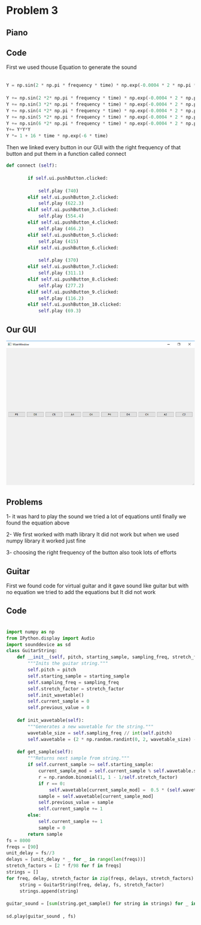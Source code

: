 # Problem 3
## Piano
## Code
First we used thouse Equation to generate the sound 
```python

Y = np.sin(2 * np.pi * frequency * time) * np.exp(-0.0004 * 2 * np.pi * frequency * time)

Y += np.sin(2 *2* np.pi * frequency * time) * np.exp(-0.0004 * 2 * np.pi * frequency * time)/2
Y += np.sin(3 *2* np.pi * frequency * time) * np.exp(-0.0004 * 2 * np.pi * frequency * time)/4
Y += np.sin(4 *2* np.pi * frequency * time) * np.exp(-0.0004 * 2 * np.pi * frequency * time)/8
Y += np.sin(5 *2* np.pi * frequency * time) * np.exp(-0.0004 * 2 * np.pi * frequency * time)/16
Y += np.sin(6 *2* np.pi * frequency * time) * np.exp(-0.0004 * 2 * np.pi * frequency * time)/32
Y+= Y*Y*Y
Y *= 1 + 16 * time * np.exp(-6 * time)
``` 
Then we linked every button in our GUI with the right frequency of that button and put them in a function called connect
```python
def connect (self):
        
        if self.ui.pushButton.clicked:
            
            self.play (740)
        elif self.ui.pushButton_2.clicked: 
            self.play (622.3)
        elif self.ui.pushButton_3.clicked: 
            self.play (554.4)
        elif self.ui.pushButton_4.clicked: 
            self.play (466.2)
        elif self.ui.pushButton_5.clicked: 
            self.play (415)
        elif self.ui.pushButton_6.clicked:
            
            self.play (370)    
        elif self.ui.pushButton_7.clicked: 
            self.play (311.1)
        elif self.ui.pushButton_8.clicked: 
            self.play (277.2)    
        elif self.ui.pushButton_9.clicked: 
            self.play (116.2)
        elif self.ui.pushButton_10.clicked: 
            self.play (69.3)
```

## Our GUI
![GUI Image](ui.png)
## Problems 
1- it was hard to play the sound we tried a lot of equations until finally we found the equation above

2- We first worked with math library It did not work but when we used numpy library it worked just fine 

3- choosing the right frequency of the button also took lots of efforts

## Guitar 
First we found code for virtual guitar and it gave sound like guitar but with no equation we tried to add the equations but It did not work 

## Code
```python

import numpy as np
from IPython.display import Audio
import sounddevice as sd
class GuitarString:
    def __init__(self, pitch, starting_sample, sampling_freq, stretch_factor):
        """Inits the guitar string."""
        self.pitch = pitch
        self.starting_sample = starting_sample
        self.sampling_freq = sampling_freq
        self.stretch_factor = stretch_factor
        self.init_wavetable()
        self.current_sample = 0
        self.previous_value = 0
        
    def init_wavetable(self):
        """Generates a new wavetable for the string."""
        wavetable_size = self.sampling_freq // int(self.pitch)
        self.wavetable = (2 * np.random.randint(0, 2, wavetable_size) - 1).astype(np.float)
        
    def get_sample(self):
        """Returns next sample from string."""
        if self.current_sample >= self.starting_sample:
            current_sample_mod = self.current_sample % self.wavetable.size
            r = np.random.binomial(1, 1 - 1/self.stretch_factor)
            if r == 0:
                self.wavetable[current_sample_mod] =  0.5 * (self.wavetable[current_sample_mod] + self.previous_value)
            sample = self.wavetable[current_sample_mod]
            self.previous_value = sample
            self.current_sample += 1
        else:
            self.current_sample += 1
            sample = 0
        return sample
fs = 8000
freqs = [90]
unit_delay = fs//3
delays = [unit_delay * _ for _ in range(len(freqs))]
stretch_factors = [2 * f/98 for f in freqs]
strings = []
for freq, delay, stretch_factor in zip(freqs, delays, stretch_factors):
     string = GuitarString(freq, delay, fs, stretch_factor)
     strings.append(string)
     
guitar_sound = [sum(string.get_sample() for string in strings) for _ in range(fs * 6)]

sd.play(guitar_sound , fs)


```
